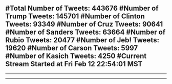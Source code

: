 #Total Number of Tweets: 443676 
#Number of Trump Tweets: 145701
#Number of Clinton Tweets: 93349
#Number of Cruz Tweets: 90641
#Number of Sanders Tweets: 63664
#Number of Rubio Tweets: 20477
#Number of Jeb! Tweets: 19620
#Number of Carson Tweets: 5997
#Number of Kasich Tweets: 4250
#Current Stream Started at Fri Feb 12 22:54:01 MST
---
---
---
